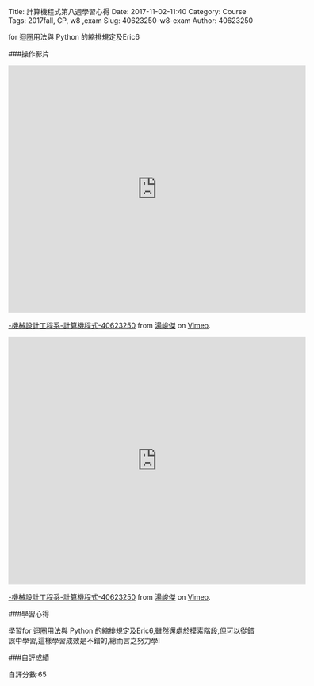 Title: 計算機程式第八週學習心得
Date: 2017-11-02-11:40
Category: Course
Tags: 2017fall, CP, w8 ,exam
Slug: 40623250-w8-exam
Author: 40623250

for 迴圈用法與 Python 的縮排規定及Eric6

<!-- PELICAN_END_SUMMARY -->

###操作影片

<iframe src="https://player.vimeo.com/video/240276651" width="600" height="500" frameborder="0" webkitallowfullscreen mozallowfullscreen allowfullscreen></iframe>
<p><a href="https://vimeo.com/240276651">-機械設計工程系-計算機程式-40623250</a> from <a href="https://vimeo.com/user73417402">湯峻傑</a> on <a href="https://vimeo.com">Vimeo</a>.</p>

<iframe src="https://player.vimeo.com/video/241018965" width="600" height="500" frameborder="0" webkitallowfullscreen mozallowfullscreen allowfullscreen></iframe>
<p><a href="https://vimeo.com/241018965">-機械設計工程系-計算機程式-40623250</a> from <a href="https://vimeo.com/user73417402">湯峻傑</a> on <a href="https://vimeo.com">Vimeo</a>.</p>


###學習心得

學習for 迴圈用法與 Python 的縮排規定及Eric6,雖然還處於摸索階段,但可以從錯誤中學習,這樣學習成效是不錯的,總而言之努力學!

###自評成績

自評分數:65






